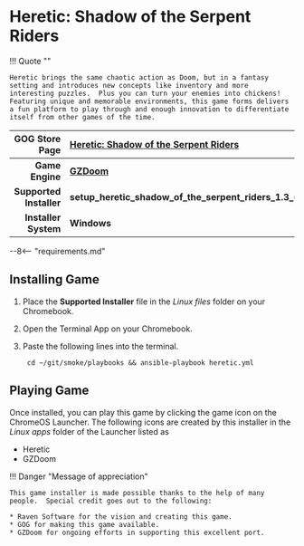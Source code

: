 # Heretic: Shadow of the Serpent Riders

!!! Quote  ""

    Heretic brings the same chaotic action as Doom, but in a fantasy setting and introduces new concepts like inventory and more interesting puzzles.  Plus you can turn your enemies into chickens!  Featuring unique and memorable environments, this game forms delivers a fun platform to play through and enough innovation to differentiate itself from other games of the time.

| GOG Store Page | [Heretic: Shadow of the Serpent Riders](https://www.gog.com/en/game/heretic_shadow_of_the_serpent_riders) |
|--:|:--|
| **Game Engine** | **[GZDoom](https://zdoom.org/index)** |
| **Supported Installer** | **setup_heretic_shadow_of_the_serpent_riders_1.3_(42801).exe** |
| **Installer System** | **Windows** |

--8<-- "requirements.md"

## Installing Game

1. Place the **Supported Installer** file in the *Linux files* folder on your Chromebook.
1. Open the Terminal App on your Chromebook.
1. Paste the following lines into the terminal.

        cd ~/git/smoke/playbooks && ansible-playbook heretic.yml

## Playing Game

Once installed, you can play this game by clicking the game icon on the ChromeOS Launcher.  The following icons are created by this installer in the *Linux apps* folder of the Launcher listed as
    
* Heretic
* GZDoom

!!! Danger "Message of appreciation"

    This game installer is made possible thanks to the help of many people.  Special credit goes out to the following:
    
    * Raven Software for the vision and creating this game.
    * GOG for making this game available.
    * GZDoom for ongoing efforts in supporting this excellent port.